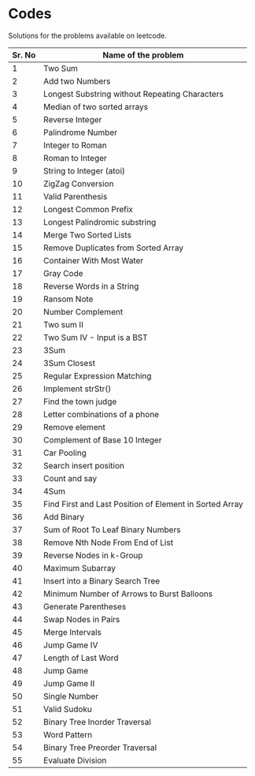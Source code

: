 # Codes

Solutions for the problems available on leetcode.

| Sr. No | Name of the problem |
| ------ | ------------------- |
| 1 | Two Sum |
| 2 | Add two Numbers |
| 3 | Longest Substring without Repeating Characters |
| 4 | Median of two sorted arrays |
| 5 | Reverse Integer |
| 6 | Palindrome Number |
| 7 | Integer to Roman |
| 8 | Roman to Integer |
| 9 | String to Integer (atoi) |
| 10 | ZigZag Conversion |
| 11 | Valid Parenthesis |
| 12 | Longest Common Prefix |
| 13 | Longest Palindromic substring |
| 14 | Merge Two Sorted Lists |
| 15 | Remove Duplicates from Sorted Array |
| 16 | Container With Most Water |
| 17 | Gray Code |
| 18 | Reverse Words in a String |
| 19 | Ransom Note |
| 20 | Number Complement |
| 21 | Two sum II |
| 22 | Two Sum IV - Input is a BST |
| 23 | 3Sum |
| 24 | 3Sum Closest |
| 25 | Regular Expression Matching |
| 26 | Implement strStr() |
| 27 | Find the town judge |
| 28 | Letter combinations of a phone |
| 29 | Remove element |
| 30 | Complement of Base 10 Integer |
| 31 | Car Pooling |
| 32 | Search insert position |
| 33 | Count and say |
| 34 | 4Sum |
| 35 | Find First and Last Position of Element in Sorted Array |
| 36 | Add Binary |
| 37 | Sum of Root To Leaf Binary Numbers |
| 38 | Remove Nth Node From End of List |
| 39 | Reverse Nodes in k-Group |
| 40 | Maximum Subarray |
| 41 | Insert into a Binary Search Tree |
| 42 | Minimum Number of Arrows to Burst Balloons |
| 43 | Generate Parentheses |
| 44 | Swap Nodes in Pairs |
| 45 | Merge Intervals |
| 46 | Jump Game IV |
| 47 | Length of Last Word |
| 48 | Jump Game |
| 49 | Jump Game II |
| 50 | Single Number |
| 51 | Valid Sudoku |
| 52 | Binary Tree Inorder Traversal |
| 53 | Word Pattern |
| 54 | Binary Tree Preorder Traversal |
| 55 | Evaluate Division |

